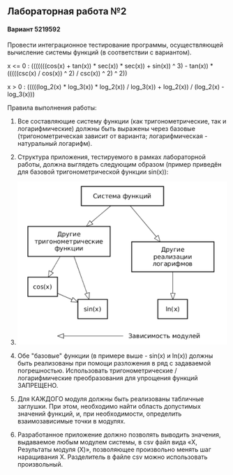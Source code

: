 ## Лабораторная работа №2


#### Вариант 5219592

Провести интеграционное тестирование программы, осуществляющей вычисление системы функций (в соответствии с вариантом).

x <= 0 : (((((((cos(x) + tan(x)) * sec(x)) * sec(x)) + sin(x)) ^ 3) - tan(x)) * (((((csc(x) / cos(x)) ^ 2) / csc(x)) ^ 2) ^ 2))

x > 0 : (((((log_2(x) * log_3(x)) * log_2(x)) / log_3(x)) + log_2(x)) / (log_2(x) - log_3(x)))

Правила выполнения работы:

1. Все составляющие систему функции (как тригонометрические, так и логарифмические) должны быть выражены через базовые (тригонометрическая зависит от варианта; логарифмическая - натуральный логарифм).
2. Структура приложения, тестируемого в рамках лабораторной работы, должна выглядеть следующим образом (пример приведён для базовой тригонометрической функции sin(x)):

3. ![example](img/example.png)
4. Обе "базовые" функции (в примере выше - sin(x) и ln(x)) должны быть реализованы при помощи разложения в ряд с задаваемой погрешностью. Использовать тригонометрические / логарифмические преобразования для упрощения функций ЗАПРЕЩЕНО.
5. Для КАЖДОГО модуля должны быть реализованы табличные заглушки. При этом, необходимо найти область допустимых значений функций, и, при необходимости, определить взаимозависимые точки в модулях.
6. Разработанное приложение должно позволять выводить значения, выдаваемое любым модулем системы, в сsv файл вида «X, Результаты модуля (X)», позволяющее произвольно менять шаг наращивания Х. Разделитель в файле csv можно использовать произвольный.
